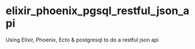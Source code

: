 # elixir_phoenix_pgsql_restful_json_api
Using Elixir, Phoenix, Ecto & postgresql to do a restful json api

